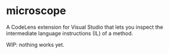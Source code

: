 # microscope

A CodeLens extension for Visual Studio that lets you inspect the intermediate language instructions (IL) of a method.

WIP: nothing works yet.
